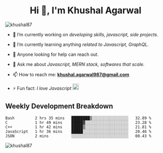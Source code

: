 <h1 align="center">Hi 👋, I'm Khushal Agarwal</h1>


<p align="left"> <img src="https://komarev.com/ghpvc/?username=khushal87&label=Profile Views&color=green&style=plastic" alt="khushal87" /> </p>

- 🔭 I’m currently working on *developing skills, javascript, side projects*.

- 🌱 I’m currently learning anything *related to Javascript, GraphQL.*

- 🤔 Anyone looking for help can reach out.

- 💬 Ask me about *Javascript, MERN stack, softwares that scale.*

- 📫 How to reach me: **khushal.agarwal987@gmail.com**

- ⚡ Fun fact: *I love Javascript <img src="https://devicons.github.io/devicon/devicon.git/icons/javascript/javascript-original.svg" alt="javascript" width="20" height="20"/>*




## Weekly Development Breakdown
<!--START_SECTION:waka-->
```text
Bash         2 hrs 35 mins   ████████▒░░░░░░░░░░░░░░░░   32.89 % 
C            1 hr 49 mins    █████▓░░░░░░░░░░░░░░░░░░░   23.28 % 
C++          1 hr 42 mins    █████▒░░░░░░░░░░░░░░░░░░░   21.81 % 
JavaScript   1 hr 36 mins    █████░░░░░░░░░░░░░░░░░░░░   20.46 % 
JSON         2 mins          ░░░░░░░░░░░░░░░░░░░░░░░░░   00.43 % 
```
<!--END_SECTION:waka-->
<p><img align="center" src="https://github-readme-stats.vercel.app/api?username=khushal87&count_private=true&show_icons=true" alt="khushal87"/></p>

